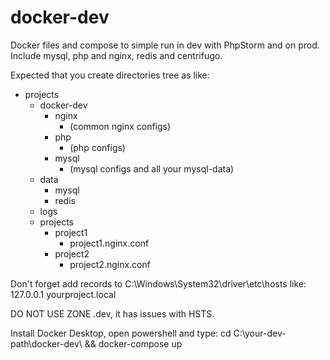 # docker-dev
Docker files and compose to simple run in dev with PhpStorm and on prod. Include mysql, php and nginx, redis and centrifugo.

Expected that you create directories tree as like:
 - projects
   - docker-dev
     - nginx
       - (common nginx configs)
     - php
       - (php configs)
     - mysql
       - (mysql configs and all your mysql-data)
   - data
     - mysql
     - redis
   - logs
   - projects
     - project1
        - project1.nginx.conf
     - project2
        - project2.nginx.conf

Don't forget add records to C:\Windows\System32\driver\etc\hosts like:
127.0.0.1 yourproject.local

DO NOT USE ZONE .dev, it has issues with HSTS.

Install Docker Desktop, open powershell and type:
cd C:\your-dev-path\docker-dev\ && docker-compose up

